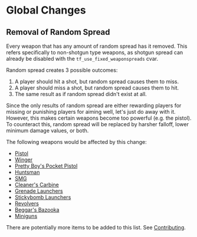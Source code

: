 # Global Changes

## Removal of Random Spread
Every weapon that has any amount of random spread has it removed. This refers specifically to non-shotgun type weapons, as shotgun spread can already be disabled with the `tf_use_fixed_weaponspreads` cvar.

Random spread creates 3 possible outcomes:
1. A player should hit a shot, but random spread causes them to miss.
2. A player should miss a shot, but random spread causes them to hit.
3. The same result as if random spread didn't exist at all.

Since the only results of random spread are either rewarding players for missing or punishing players for aiming well, let's just do away with it. However, this makes certain weapons become too powerful (e.g. the pistol). To counteract this, random spread will be replaced by harsher falloff, lower minimum damage values, or both.

The following weapons would be affected by this change:
* [Pistol](class/multiclass/items/pistol.md)
* [Winger](class/scout/items/winger.md)
* [Pretty Boy's Pocket Pistol](class/scout/items/pretty-boys-pocket-pistol.md)
* [Huntsman](class/sniper/items/huntsman.md)
* [SMG](class/sniper/items/smg.md)
* [Cleaner's Carbine](class/sniper/items/cleaners-carbine.md)
* [Grenade Launchers](class/demoman/demoman.md#grenade-launchers)
* [Stickybomb Launchers](class/demoman/demoman.md#stickybomb-launchers)
* [Revolvers](class/spy/spy.md#revolvers)
* [Beggar's Bazooka](class/soldier/items/beggars-bazooka.md)
* [Miniguns](class/heavy/heavy.md#miniguns)

There are potentially more items to be added to this list. See [Contributing](contributing.md).
